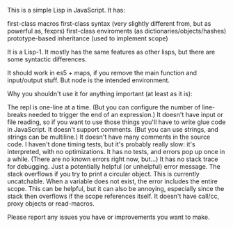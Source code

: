This is a simple Lisp in JavaScript. It has:

first-class macros
first-class syntax (very slightly different from, but as powerful as, fexprs)
first-class enviroments (as dictionaries/objects/hashes)
prototype-based inheritance (used to implement scope)

It is a Lisp-1. It mostly has the same features as other lisps, but there are some syntactic differences.

It should work in es5 + maps, if you remove the main function and input/output stuff. But node is the intended environment.

Why you shouldn't use it for anything important (at least as it is):

The repl is one-line at a time. (But you can configure the number of line-breaks needed to trigger the end of an expression.)
It doesn't have input or file reading, so if you want to use those things you'll have to write glue code in JavaScript.
It doesn't support comments. (But you can use strings, and strings can be multiline.)
It doesn't have many comments in the source code.
I haven't done timing tests, but it's probably really slow: it's interpreted, with no optimizations.
It has no tests, and errors pop up once in a while. (There are no known errors right now, but...)
It has no stack trace for debugging. Just a potentially helpful (or unhelpful) error message.
The stack overflows if you try to print a circular object. This is currently uncatchable.
When a variable does not exist, the error includes the entire scope. This can be helpful, but it can also be annoying, especially since the stack then overflows if the scope references itself.
It doesn't have call/cc, proxy objects or read-macros.

Please report any issues you have or improvements you want to make.